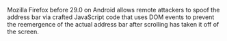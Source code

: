 Mozilla Firefox before 29.0 on Android allows remote attackers to spoof the address bar via crafted JavaScript code that uses DOM events to prevent the reemergence of the actual address bar after scrolling has taken it off of the screen.